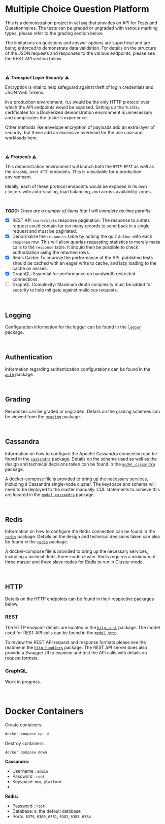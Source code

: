 # Multiple Choice Question Platform

This is a demonstration project in `Golang` that provides an API for Tests and Questionnaires. The tests can be graded
or ungraded with various marking types, please refer to the grading section below.

The limitations on questions and answer options are superficial and are being enforced to demonstrate data validation.
For details on the structure of the JSON requests and responses to the various endpoints, please see the REST API section
below.

<br/>

:warning: **_Transport Layer Security_** :warning:

Encryption is vital to help safeguard against theft of login credentials and JSON Web Tokens.

In a production environment, `TLS` would be the only HTTP protocol over which the API endpoints would be exposed. Setting
up the `TLS`/`SSL` certificated for a Dockerized demonstration environment is unnecessary and complicates the tester's
experience.

Other methods like envelope encryption of payloads add an extra layer of security, but these add an excessive overhead for
the use case and workloads here.

<br/>

:warning: **_Protocols_** :warning:

This demonstration environment will launch both the `HTTP REST` as well as the `GraphQL` over `HTTP` endpoints. This is
unsuitable for a production environment.

Ideally, each of these protocol endpoints would be exposed in its own clusters with auto-scaling, load balancing, and
across availability zones.

<br/>

**_TODO:_** _There are a number of items that I will complete as time permits:_

- [x] REST API `score/stats` response pagination: The response to a stats request could contain far too many records to 
      send back in a single request and must be paginated.
- [x] Denormalize the `responses` table by adding the quiz `Author` with each `response` row. This will allow queries
      requesting statistics to merely make calls to the `response` table. It should then be possible to check
      authorization using the returned rows.
- [x] Redis Cache: To improve the performance of the API, published tests should be cached with an eager write to cache, 
      and lazy loading to the cache on misses.
- [x] GraphQL: Essential for performance on bandwidth restricted connections.
- [ ] GraphQL Complexity: Maximum depth complexity must be added for security to help mitigate against malicious requests.

<br/>

## Logging

Configuration information for the logger can be found in the [`logger`](pkg/logger) package.

<br/>

## Authentication

Information regarding authentication configurations can be found in the [`auth`](pkg/auth) package.

<br/>

## Grading

Responses can be graded or ungraded. Details on the grading schemes can be viewed from the [`grading`](pkg/grading) package.

<br/>

## Cassandra

Information on how to configure the Apache Cassandra connection can be found in the [`cassandra`](pkg/cassandra) package.
Details on the scheme used as well as the design and technical decisions taken can be found in the
[`model_cassandra`](pkg/model/cassandra) package.

A docker-compose file is provided to bring up the necessary services, including a Cassandra single-node cluster. The
keyspace and schema will need to be deployed to the cluster manually. CQL statements to achieve this are located in the
[`model_cassandra`](pkg/model/cassandra) package.

<br/>

## Redis

Information on how to configure the Redis connection can be found in the [`redis`](pkg/redis) package.
Details on the design and technical decisions taken can also be found in the [`redis`](pkg/redis) package.

A docker-compose file is provided to bring up the necessary services, including a minimal Redis three-node cluster. Redis
requires a minimum of three master and three slave nodes for Redis to run in Cluster mode.

<br/>

## HTTP

Details on the HTTP endpoints can be found in their respective packages below. 

### REST

The HTTP endpoint details are located in the [`http_rest`](pkg/http/rest) package. The model used for REST API calls can
be found in the [`model_http`](pkg/model/http).

To review the REST API request and response formats please see the readme in the [`http_handlers`](pkg/http/rest/handlers)
package. The REST API server does also provide a Swagger UI to examine and test the API calls with details on request
formats.

### GraphQL

Work in progress.

<br/>

# Docker Containers

Create containers:
```bash
docker compose up -d
```

Destroy containers:
```bash
docker compose down
```

**Cassandra:**
- Username : `admin`
- Password : `root`
- Keyspace: `mcq_platform`
- 
**Redis:**
- Password : `root`
- Database: `0`, the default database
- Ports: `6379`, `6380`, `6381`, `6382`, `6383`, `6384`
